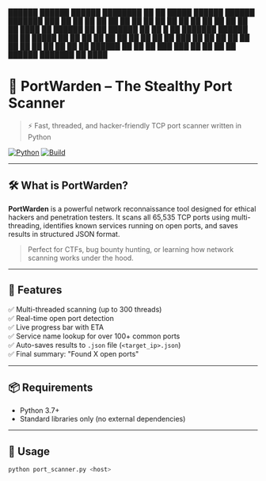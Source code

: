 ██████   ██████  ██████  ████████     ██     ██  █████  ██████  ██████  ███████ ███    ██ 
██   ██ ██    ██ ██   ██    ██        ██     ██ ██   ██ ██   ██ ██   ██ ██      ████   ██ 
██████  ██    ██ ██████     ██        ██  █  ██ ███████ ██████  ██   ██ █████   ██ ██  ██ 
██      ██    ██ ██   ██    ██        ██ ███ ██ ██   ██ ██   ██ ██   ██ ██      ██  ██ ██ 
██       ██████  ██   ██    ██         ███ ███  ██   ██ ██   ██ ██████  ███████ ██   ████ 
                                                                                          
                                                                                          

# 🔐 PortWarden – The Stealthy Port Scanner

> ⚡ Fast, threaded, and hacker-friendly TCP port scanner written in Python

[![Python](https://img.shields.io/badge/python-3.7%2B-blue.svg )](https://www.python.org/ )
[![Build](https://img.shields.io/badge/status-active-brightgreen.svg )](https://github.com/biplo8/portwarden )

---

## 🛠 What is PortWarden?

**PortWarden** is a powerful network reconnaissance tool designed for ethical hackers and penetration testers. It scans all 65,535 TCP ports using multi-threading, identifies known services running on open ports, and saves results in structured JSON format.

> Perfect for CTFs, bug bounty hunting, or learning how network scanning works under the hood.

---

## 🌟 Features

✅ Multi-threaded scanning (up to 300 threads)  
✅ Real-time open port detection  
✅ Live progress bar with ETA  
✅ Service name lookup for over 100+ common ports  
✅ Auto-saves results to `.json` file (`<target_ip>.json`)  
✅ Final summary: "Found X open ports"  

---

## 📦 Requirements

- Python 3.7+
- Standard libraries only (no external dependencies)

---

## 🚀 Usage

```bash
python port_scanner.py <host>
